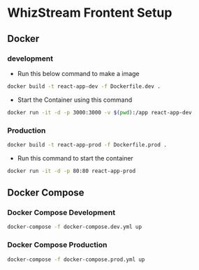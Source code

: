 # WhizStream Frontent Setup

## Docker

### development

- Run this below command to make a image

```sh
docker build -t react-app-dev -f Dockerfile.dev .
```

- Start the Container using this command

```sh
docker run -it -d -p 3000:3000 -v $(pwd):/app react-app-dev
```

### Production

```sh
docker build -t react-app-prod -f Dockerfile.prod .
```

- Run this command to start the container

```sh
docker run -it -d -p 80:80 react-app-prod
```

## Docker Compose

### Docker Compose Development

```sh
docker-compose -f docker-compose.dev.yml up
```

### Docker Compose Production

```sh
docker-compose -f docker-compose.prod.yml up
```
